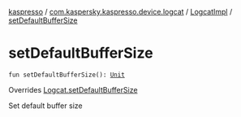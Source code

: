 [kaspresso](../../index.md) / [com.kaspersky.kaspresso.device.logcat](../index.md) / [LogcatImpl](index.md) / [setDefaultBufferSize](./set-default-buffer-size.md)

# setDefaultBufferSize

`fun setDefaultBufferSize(): `[`Unit`](https://kotlinlang.org/api/latest/jvm/stdlib/kotlin/-unit/index.html)

Overrides [Logcat.setDefaultBufferSize](../-logcat/set-default-buffer-size.md)

Set default buffer size

